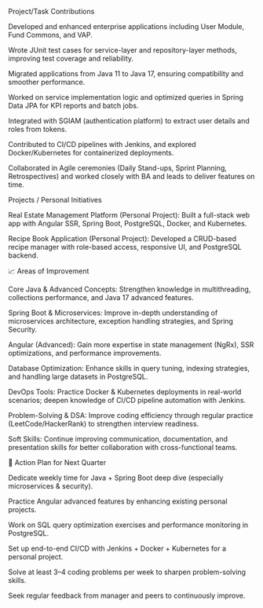 Project/Task Contributions

Developed and enhanced enterprise applications including User Module, Fund Commons, and VAP.

Wrote JUnit test cases for service-layer and repository-layer methods, improving test coverage and reliability.

Migrated applications from Java 11 to Java 17, ensuring compatibility and smoother performance.

Worked on service implementation logic and optimized queries in Spring Data JPA for KPI reports and batch jobs.

Integrated with SGIAM (authentication platform) to extract user details and roles from tokens.

Contributed to CI/CD pipelines with Jenkins, and explored Docker/Kubernetes for containerized deployments.

Collaborated in Agile ceremonies (Daily Stand-ups, Sprint Planning, Retrospectives) and worked closely with BA and leads to deliver features on time.

Projects / Personal Initiatives

Real Estate Management Platform (Personal Project): Built a full-stack web app with Angular SSR, Spring Boot, PostgreSQL, Docker, and Kubernetes.

Recipe Book Application (Personal Project): Developed a CRUD-based recipe manager with role-based access, responsive UI, and PostgreSQL backend.

📈 Areas of Improvement

Core Java & Advanced Concepts: Strengthen knowledge in multithreading, collections performance, and Java 17 advanced features.

Spring Boot & Microservices: Improve in-depth understanding of microservices architecture, exception handling strategies, and Spring Security.

Angular (Advanced): Gain more expertise in state management (NgRx), SSR optimizations, and performance improvements.

Database Optimization: Enhance skills in query tuning, indexing strategies, and handling large datasets in PostgreSQL.

DevOps Tools: Practice Docker & Kubernetes deployments in real-world scenarios; deepen knowledge of CI/CD pipeline automation with Jenkins.

Problem-Solving & DSA: Improve coding efficiency through regular practice (LeetCode/HackerRank) to strengthen interview readiness.

Soft Skills: Continue improving communication, documentation, and presentation skills for better collaboration with cross-functional teams.

🚀 Action Plan for Next Quarter

Dedicate weekly time for Java + Spring Boot deep dive (especially microservices & security).

Practice Angular advanced features by enhancing existing personal projects.

Work on SQL query optimization exercises and performance monitoring in PostgreSQL.

Set up end-to-end CI/CD with Jenkins + Docker + Kubernetes for a personal project.

Solve at least 3–4 coding problems per week to sharpen problem-solving skills.

Seek regular feedback from manager and peers to continuously improve.
